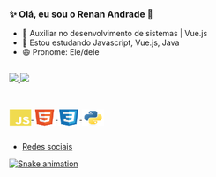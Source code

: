 ###  ✨ Olá, eu sou o Renan Andrade 🖖

- 🔭 Auxiliar no desenvolvimento de sistemas | Vue.js
- 🌱 Estou estudando Javascript, Vue.js, Java
- 😄 Pronome: Ele/dele
##
<div>
  <a href="https://stackoverflow.com/users/21075222/renan-andrade">
  <img height="100cm" src="https://github-readme-stats.vercel.app/api?username=renanandradebr&show_icons=true&theme=dark">
  <img height="100cm" src="https://github-readme-stats.vercel.app/api/top-langs/?username=renanandradebr&theme=dark">
</div>
  
##
 
<div style="display: inline_block"><br>
  <img align="center" alt="Renan-Js" height="30" width="40" src="https://raw.githubusercontent.com/devicons/devicon/master/icons/javascript/javascript-plain.svg">
   <img align="center" alt="Renan-HTML" height="30" width="40" src="https://raw.githubusercontent.com/devicons/devicon/master/icons/html5/html5-original.svg">
  <img align="center" alt="Renan-CSS" height="30" width="40" src="https://raw.githubusercontent.com/devicons/devicon/master/icons/css3/css3-original.svg">
  <img align="center" alt="Renan-Python" height="30" width="40" src="https://raw.githubusercontent.com/devicons/devicon/master/icons/python/python-original.svg">
</div>

##
- Redes sociais
  
![Snake animation](https://github.com/renanandradebr/renanandradebr/blob/output/github-contribution-grid-snake.svg)
